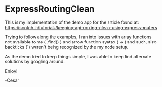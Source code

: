 # ExpressRoutingClean

This is my implementation of the demo app for the article found at: 
https://scotch.io/tutorials/keeping-api-routing-clean-using-express-routers

Trying to follow along the examples, I ran into issues with array functions not available to me ( .find() )
and arrow function syntax ( => ) and such, also backticks (`) weren't being recognized by the my node setup.

As the demo tried to keep things simple, I was able to keep find alternate solutions by googling around.

Enjoy!

-Cesar

